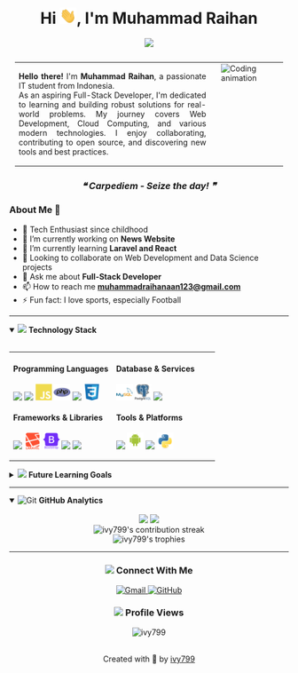 <h1 align="center">Hi <img src="https://raw.githubusercontent.com/ABSphreak/ABSphreak/master/gifs/Hi.gif" width="30px">, I'm Muhammad Raihan</h1>
<p align="center">
  <a href="https://github.com/Ratheshan03/readme-typing-svg"><img src="https://readme-typing-svg.herokuapp.com?lines=IT+Student+from+Indonesia;Full+Stack+Developer;Cloud%20|%20Web%20Enthusiast;Always+Learning&center=true&width=500&height=50"></a>
</p>

<table width="100%" style="border: none; padding: 10px">
  <tr>
    <td style="vertical-align: top; padding-right: 20px; max-width: 500px;">
      <p align="justify">
        <b>Hello there!</b> I'm <b>Muhammad Raihan</b>, a passionate IT student from Indonesia.<br>
        As an aspiring Full-Stack Developer, I'm dedicated to learning and building robust solutions for real-world problems. My journey covers Web Development, Cloud Computing, and various modern technologies. I enjoy collaborating, contributing to open source, and discovering new tools and best practices.
      </p>
    </td>
    <td style="vertical-align: top;">
      <img src="https://i.makeagif.com/media/8-18-2023/tuSsml.gif" width="300" alt="Coding animation">
    </td>
  </tr>
</table>

<h3 align="center" style="margin-top: 15px;">
  <b><i> ❝ Carpediem - Seize the day! ❞</i></b>
</h3>

<h3>About Me 🧑</h3>

- 🧞 Tech Enthusiast since childhood
- 🔭 I’m currently working on **News Website**
- 🌱 I’m currently learning **Laravel and React**
- 👯 Looking to collaborate on Web Development and Data Science projects
- 💬 Ask me about **Full-Stack Developer**
- 📫 How to reach me **muhammadraihanaan123@gmail.com**
- ⚡ Fun fact: I love sports, especially Football

---

<details open>
<summary>
  <img src="https://media2.giphy.com/media/QssGEmpkyEOhBCb7e1/giphy.gif?cid=ecf05e47a0n3gi1bfqntqmob8g9aid1oyj2wr3ds3mg700bl&rid=giphy.gif" width="25"> <b>Technology Stack</b>
</summary>
<br>

<table>
  <tr>
    <td valign="top" width="50%">
      <h4>Programming Languages</h4>
      <p>
        <code><a href="https://www.python.org/" target="_blank"><img height="30" src="https://www.vectorlogo.zone/logos/python/python-icon.svg"></a></code>
        <code><a href="https://www.oracle.com/java/" target="_blank"><img height="30" src="https://www.vectorlogo.zone/logos/java/java-icon.svg"></a></code>
        <code><a href="https://www.javascript.com/" target="_blank"><img height="30" src="https://raw.githubusercontent.com/devicons/devicon/master/icons/javascript/javascript-plain.svg"></a></code>
        <code><a href="https://www.php.net/" target="_blank"><img height="30" src="https://raw.githubusercontent.com/devicons/devicon/master/icons/php/php-original.svg"></a></code>
        <code><a href="https://www.w3schools.com/html/" target="_blank"><img height="30" src="https://www.vectorlogo.zone/logos/w3_html5/w3_html5-icon.svg"></a></code>
        <code><a href="https://www.w3schools.com/css/" target="_blank"><img height="30" src="https://raw.githubusercontent.com/devicons/devicon/master/icons/css3/css3-original.svg"></a></code>
      </p>
      <h4>Frameworks & Libraries</h4>
      <p>
        <code><a href="https://reactjs.org/" target="_blank"><img height="30" src="https://www.vectorlogo.zone/logos/reactjs/reactjs-icon.svg"></a></code>
        <code><a href="https://laravel.com/" target="_blank"><img height="30" src="https://raw.githubusercontent.com/devicons/devicon/master/icons/laravel/laravel-plain-wordmark.svg"></a></code>
        <code><a href="https://getbootstrap.com/" target="_blank"><img height="30" src="https://raw.githubusercontent.com/devicons/devicon/master/icons/bootstrap/bootstrap-plain-wordmark.svg"></a></code>
        <code><a href="https://nodejs.org/en/" target="_blank"><img height="30" src="https://www.vectorlogo.zone/logos/nodejs/nodejs-icon.svg"></a></code>
        <code><a href="https://tailwindcss.com/" target="_blank"><img height="30" src="https://www.vectorlogo.zone/logos/tailwindcss/tailwindcss-icon.svg"></a></code>
      </p>
    </td>
    <td valign="top" width="50%">
      <h4>Database & Services</h4>
      <p>
        <code><a href="https://www.mysql.com/" target="_blank"><img height="30" src="https://raw.githubusercontent.com/devicons/devicon/master/icons/mysql/mysql-original-wordmark.svg"></a></code>
        <code><a href="https://www.postgresql.org/" target="_blank"><img height="30" src="https://raw.githubusercontent.com/devicons/devicon/master/icons/postgresql/postgresql-original-wordmark.svg"></a></code>
        <code><a href="https://cloud.google.com/" target="_blank"><img height="30" src="https://www.vectorlogo.zone/logos/google_cloud/google_cloud-icon.svg"></a></code>
      </p>
      <h4>Tools & Platforms</h4>
      <p>
        <code><a href="https://git-scm.com/" target="_blank"><img height="30" src="https://www.vectorlogo.zone/logos/git-scm/git-scm-icon.svg"></a></code>
        <code><a href="https://developer.android.com/" target="_blank"><img height="30" src="https://raw.githubusercontent.com/devicons/devicon/master/icons/android/android-original-wordmark.svg"></a></code>
        <code><a href="https://www.figma.com/" target="_blank"><img height="30" src="https://www.vectorlogo.zone/logos/figma/figma-icon.svg"></a></code>
        <code><a href="https://www.python.org/" target="_blank"><img height="30" src="https://raw.githubusercontent.com/devicons/devicon/master/icons/python/python-original.svg"></a></code>
      </p>
    </td>
  </tr>
</table>

</details>

<details>
<summary>
  <img src="https://media.giphy.com/media/v1.Y2lkPTc5MGI3NjExNDVlOTAxNzZjZWM1YzM0MThmNjI0ZWY1NzBhYjcwM2MxZTFhMzNhMSZlcD12MV9pbnRlcm5hbF9naWZzX2dpZklkJmN0PWc/i4jKn7itdV2Tvjzj6Y/giphy.gif" width="25"> <b>Future Learning Goals</b>
</summary>
<br>

<table>
  <tr>
    <td valign="top" width="50%">
      <h4>Mobile Development</h4>
      <p>
        <code><a href="https://flutter.dev/" target="_blank"><img height="30" src="https://www.vectorlogo.zone/logos/flutterio/flutterio-icon.svg"></a></code>
      </p>
      <h4>Cloud & DevOps</h4>
      <p>
        <code><a href="https://cloud.google.com/" target="_blank"><img height="30" src="https://www.vectorlogo.zone/logos/google_cloud/google_cloud-icon.svg"></a></code>
        <code><a href="https://aws.amazon.com/" target="_blank"><img height="30" src="https://www.vectorlogo.zone/logos/amazon_aws/amazon_aws-icon.svg"></a></code>
      </p>
    </td>
    <td valign="top" width="50%">
      <h4>Data Science & Machine Learning</h4>
      <p>
        <code><a href="https://opencv.org/" target="_blank"><img height="30" src="https://www.vectorlogo.zone/logos/opencv/opencv-icon.svg"></a></code>
        <code><a href="https://analytics.google.com/" target="_blank"><img height="30" src="https://www.vectorlogo.zone/logos/google_analytics/google_analytics-icon.svg"></a></code>
      </p>
    </td>
  </tr>
</table>
</details>

---

<details open>
<summary>
 <img src="https://media.giphy.com/media/W5eoZHPpUx9sapR0eu/giphy.gif" width="30px" alt="Git"/>&nbsp;<b>GitHub Analytics</b>
</summary>
<br>

<div align="center">
  <img height="180em" src="https://github-readme-stats.vercel.app/api?username=ivy799&show_icons=true&hide_border=true&title_color=94b4a4&icon_color=FFFFFF&text_color=FFFFFF&bg_color=000000&count_private=true&include_all_commits=true"/>
  <img height="180em" src="https://github-readme-stats.vercel.app/api/top-langs/?username=ivy799&text_color=FFFFFF&bg_color=000000&title_color=94b4a4&langs_count=8&layout=compact&hide_border=true"/>
</div>

<div align="center">
  <img width="70%" src="https://github-readme-streak-stats.herokuapp.com/?user=ivy799&theme=black-ice&hide_border=true&stroke=0000&background=000000&ring=94b4a4&fire=94b4a4&currStreakLabel=94b4a4" alt="ivy799's contribution streak" />
</div>

<div align="center">
  <img src="https://github-profile-trophy.vercel.app/?username=ivy799&theme=darkhub&no-frame=true&no-bg=true&margin-w=15&margin-h=15&column=6&row=1" alt="ivy799's trophies" />
</div>
</details>

---

<!-- FOOTER WITH ANIMATED EMOJIS -->

<div align="center">
  <h3> <img src="https://media.giphy.com/media/v1.Y2lkPTc5MGI3NjExODhhNTY0MmQwMDNmNDQ0MWYwNGYwODI3ZDNkODU1MGM5OWFkYTQxYSZlcD12MV9pbnRlcm5hbF9naWZzX2dpZklkJmN0PWc/jnhXd7KT8UTk5WIgiV/giphy.gif" width="30px"> Connect With Me </h3>
</div>

<div align="center">
  <a href="mailto:muhammadraihanaan123@gmail.com" target="_blank">
    <img src="https://img.shields.io/badge/Gmail-D14836?style=for-the-badge&logo=gmail&logoColor=white" alt="Gmail" />
  </a>
  <a href="https://github.com/ivy799" target="_blank">
    <img src="https://img.shields.io/badge/GitHub-100000?style=for-the-badge&logo=github&logoColor=white" alt="GitHub" />
  </a>
</div>

<div align="center">
  <h3> <img src="https://media.giphy.com/media/v1.Y2lkPTc5MGI3NjExa2lzemg5b2Vhd21xbXdjMGF2aXhkd2NieDQ3emQyYXIycHJncDlrayZlcD12MV9pbnRlcm5hbF9naWZzX2dpZklkJmN0PWc/VgCDAzcKvsR6OM0uWg/giphy.gif" width="30"> Profile Views</h3>
  <img src="https://komarev.com/ghpvc/?username=ivy799&label=Profile%20views&color=0e75b6&style=for-the-badge" alt="ivy799" />
</div>

<br>
<div align="center">
  <p>Created with 🖤 by <a href="https://github.com/ivy799">ivy799</a></p>
</div>
